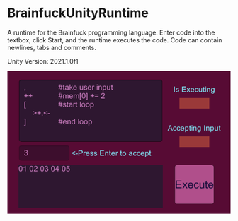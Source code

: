 # BrainfuckUnityRuntime
A runtime for the Brainfuck programming language. Enter code into the textbox, click Start, and the runtime executes the code.
Code can contain newlines, tabs and comments. 

Unity Version: 2021.1.0f1

![](https://github.com/Demkeys/BrainfuckUnityRuntime/blob/main/BFRuntimeScreenshot.png)
